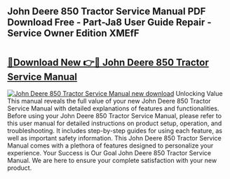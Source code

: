 ## John Deere 850 Tractor Service Manual PDF Download Free - Part-Ja8 User Guide Repair - Service Owner Edition XMEfF

# <h2><a href="http://bc39262.oget.top/?id=John+Deere+850+Tractor+Service+Manual">🔗Download New 👉🔴 John Deere 850 Tractor Service Manual</a></h2>

[![John Deere 850 Tractor Service Manual new download](https://i.imgur.com/5g1atiW.png)](http://bc39262.oget.top/?id=John+Deere+850+Tractor+Service+Manual)
Unlocking Value This manual reveals the full value of your new John Deere 850 Tractor Service Manual with detailed explanations of features and functionalities. Before using your John Deere 850 Tractor Service Manual, please refer to this user manual for detailed instructions on product setup, operation, and troubleshooting. It includes step-by-step guides for using each feature, as well as important safety information. This John Deere 850 Tractor Service Manual comes with a plethora of features designed to personalize your experience. Your Success is Our Goal John Deere 850 Tractor Service Manual. We are here to ensure your complete satisfaction with your new product.
